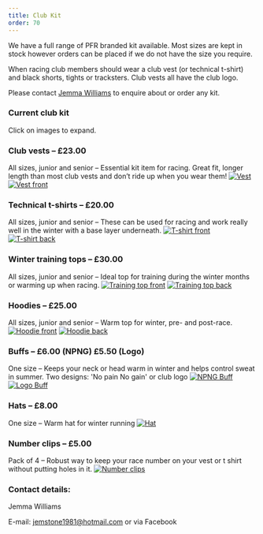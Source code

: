 ```yaml
---
title: Club Kit
order: 70
---
```


We have a full range of PFR branded kit available. Most sizes are kept in stock however orders can be placed if we do not have the size you require.

When racing club members should wear a club vest (or technical t-shirt) and black shorts, tights or tracksters. Club vests all have the club logo.

Please contact [Jemma Williams](mailto:jemstone1981@hotmail.com) to enquire about or order any kit.

### Current club kit

Click on images to expand.


### Club vests – £23.00
All sizes, junior and senior – Essential kit item for racing. Great fit, longer length than most club vests and don’t ride up when you wear them!
[![Vest](https://via.placeholder.com/100x100)](https://via.placeholder.com/100x100) [![Vest front](https://via.placeholder.com/100x100)](https://via.placeholder.com/100x100) 


### Technical t-shirts – £20.00
All sizes, junior and senior – These can be used for racing and work really well in the winter with a base layer underneath.
[![T-shirt front](https://via.placeholder.com/100x100)](https://via.placeholder.com/100x100) 
[![T-shirt back](https://via.placeholder.com/100x100)](https://via.placeholder.com/100x100) 


### Winter training tops – £30.00 
All sizes, junior and senior – Ideal top for training during the winter months or warming up when racing.
[![Training top front](https://via.placeholder.com/100x100)](https://via.placeholder.com/100x100) 
[![Training top back](https://via.placeholder.com/100x100)](https://via.placeholder.com/100x100) 


### Hoodies – £25.00 
All sizes, junior and senior – Warm top for winter, pre- and post-race.
[![Hoodie front](https://via.placeholder.com/100x100)](https://via.placeholder.com/100x100) 
[![Hoodie back](https://via.placeholder.com/100x100)](https://via.placeholder.com/100x100) 


### Buffs – £6.00 (NPNG) £5.50 (Logo)
One size – Keeps your neck or head warm in winter and helps control sweat in summer. Two designs: 'No pain No gain' or club logo
[![NPNG Buff](https://via.placeholder.com/100x100)](https://via.placeholder.com/100x100) 
[![Logo Buff](https://via.placeholder.com/100x100)](https://via.placeholder.com/100x100) 


### Hats – £8.00
One size – Warm hat for winter running
[![Hat](https://via.placeholder.com/100x100)](https://via.placeholder.com/100x100) 


### Number clips – £5.00
Pack of 4 – Robust way to keep your race number on your vest or t shirt without putting holes in it.
[![Number clips](https://via.placeholder.com/100x100)](https://via.placeholder.com/100x100) 

### Contact details:

Jemma Williams

E-mail: [jemstone1981@hotmail.com](mailto:jemstone1981@hotmail.com) or via Facebook